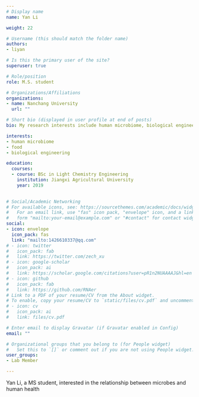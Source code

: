 ```yaml
---
# Display name
name: Yan Li

weight: 22

# Username (this should match the folder name)
authors:
- liyan

# Is this the primary user of the site?
superuser: true

# Role/position
role: M.S. student

# Organizations/Affiliations
organizations:
- name: Nanchang University
  url: ""

# Short bio (displayed in user profile at end of posts)
bio: My research interests include human microbiome, biological engineering.

interests:
- human microbiome
- food
- biological engineering

education:
  courses:
  - course: BSc in Light Chemistry Engineering
    institution: Jiangxi Agricultural University
    year: 2019
 

# Social/Academic Networking
# For available icons, see: https://sourcethemes.com/academic/docs/widgets/#icons
#   For an email link, use "fas" icon pack, "envelope" icon, and a link in the
#   form "mailto:your-email@example.com" or "#contact" for contact widget.
social:
- icon: envelope
  icon_pack: fas
  link: "mailto:1426610337@qq.com"
# - icon: twitter
#   icon_pack: fab
#   link: https://twitter.com/zech_xu
# - icon: google-scholar
#   icon_pack: ai
#   link: https://scholar.google.com/citations?user=pR1n2NUAAAAJ&hl=en
# - icon: github
#   icon_pack: fab
#   link: https://github.com/RNAer
# Link to a PDF of your resume/CV from the About widget.
# To enable, copy your resume/CV to `static/files/cv.pdf` and uncomment the lines below.
# - icon: cv
#   icon_pack: ai
#   link: files/cv.pdf

# Enter email to display Gravatar (if Gravatar enabled in Config)
email: ""

# Organizational groups that you belong to (for People widget)
#   Set this to `[]` or comment out if you are not using People widget.
user_groups:
- Lab Member

---
```


Yan Li, a MS student, interested in the relationship between microbes and human health

